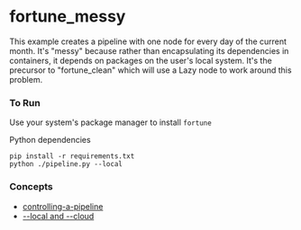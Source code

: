 # fortune_messy

This example creates a pipeline with one node for every day of the current month.
It's "messy" because rather than encapsulating its dependencies in containers, it depends on packages on the user's local system.
It's the precursor to "fortune_clean" which will use a Lazy node to work around this problem.

### To Run

Use your system's package manager to install `fortune`

Python dependencies

    pip install -r requirements.txt
    python ./pipeline.py --local

### Concepts

- [controlling-a-pipeline](https://conducto.com/docs/basics/controlling-a-pipeline)
- [--local and --cloud](https://conducto.com/docs/basics/local-vs-cloud)
